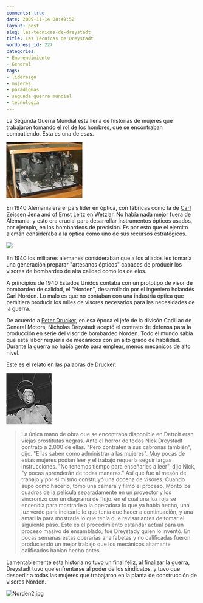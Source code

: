 ```yaml
---
comments: true
date: 2009-11-14 08:49:52
layout: post
slug: las-tecnicas-de-dreystadt
title: Las Técnicas de Dreystadt
wordpress_id: 227
categories:
- Emprendimiento
- General
tags:
- liderazgo
- mujeres
- paradigmas
- segunda guerra mundial
- tecnología
---
```


La Segunda Guerra Mundial esta llena de historias de mujeres que trabajaron tomando el rol de los hombres, que se encontraban combatiendo. Esta es una de esas.

![Imagen Thumbnail para Norden.jpg](Norden-thumb-200x147-730.jpg)

En 1940 Alemania era el país lider en óptica, con fábricas como la de [Carl Zeiss](http://en.wikipedia.org/wiki/Carl_Zeiss_AG)en Jena and of [Ernst Leitz](http://en.wikipedia.org/wiki/Ernst_Leitz) en Wetzlar. No había nada mejor fuera de Alemania, y esto era crucial para desarrollar instrumentos ópticos usados, por ejemplo, en los bombardeos de precisión. Es por esto que el ejercito alemán consideraba a la óptica como uno de sus recursos estratégicos.

![](Norden.jpg)

En 1940 los militares alemanes consideraban que a los aliados les tomaría una generación preparar "artesanos ópticos" capaces de producir los visores de bombardeo de alta calidad como los de elos.

A principios de 1940 Estados Unidos contaba con un prototipo de visor de bombardeo de calidad, el "Norden", desarrollado por el ingeniero holandés Carl Norden. Lo malo es que no contaban con una industria óptica que pemitiera producir los miles de visores necesarios para las necesidades de la guerra.

De acuerdo a [Peter Drucker](http://es.wikipedia.org/wiki/Peter_Drucker), en esa época el jefe de la divisón Cadillac de General Motors, Nicholas Dreystadt aceptó el contrato de defensa para la producción en serie del visor de bombardeo Norden. Todo el mundo sabía que esta labor requería de mecánicos con un alto grado de habilidad. Durante la guerra no había gente para emplear, menos mecánicos de alto nivel.

Este es el relato en las palabras de  Drucker:

![Imagen Thumbnail para bwwii.png](bwwii-thumb-120x135-734.png)

> La única mano de obra que se encontraba disponible en Detroit eran viejas prostitutas negras. Ante el horror de todos Nick Dreystadt contrató a 2.000 de ellas. "Pero contraten a sus cabronas también", dijo. "Ellas saben como administrar a las mujeres". Muy pocas de estas mujeres podían leer y el trabajo requería seguir largas instrucciones. "No tenemos tiempo para enseñarles a leer", dijo Nick, "y pocas aprenderán de todas maneras." Así que fue al mesón de trabajo y por si mismo construyó una docena de visores. Cuando supo como hacerlo, tomó una cámara y filmó el proceso. Montó los cuadros de la película separadamente en un proyector y los sincronizó con un diagrama de flujo. en el cual una luz roja se encendía para mostrarle a la operadora lo que ya había hecho, una luz verde para indicarle lo que tenía que hacer a continuación, y una amarilla para mostrarle lo que tenía que revisar antes de tomar el siguiente paso. Este es el procedimiento estándar actual para un proceso masivo de ensamblado; fue Dreystady quien lo inventó. En pocas semanas estas operarias analfabetas y no calificadas fueron produciendo un mejor trabajo que los mecánicos altamante calificados habían hecho antes.


Lamentablemente esta historia no tuvo un final feliz, al finalizar la guerra, Dreystadt tuvo que enfrentarse al poder de los sindicatos, y tuvo que despedir a todas las mujeres que trabajaron en la planta de construcción de visores Norden.


![Norden2.jpg](Norden2.jpg)



